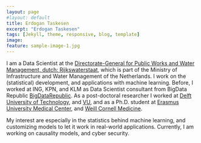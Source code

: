 ```yaml
---
layout: page
#layout: default
title: Erdogan Taskesen
excerpt: "Erdogan Taskesen"
tags: [Jekyll, theme, responsive, blog, template]
image:
feature: sample-image-1.jpg
---
```


I am a Data Scientist at the [Directorate-General for Public Works and Water Management, dutch: Rijkswaterstaat](http://www.rijkswaterstaat.nl), which is part of the Ministry of Infrastructure and Water Management of the Netherlands. I work on the (statistical) development, and applications with machine learning. Before, I worked at ING, KPN, and KLM as Data Scientist consultant from BigData Republic [BigDataRepublic](https://www.bigdatarepublic.nl).
As a post-doctoral researcher I worked at [Delft University of Technology](http://www.tudelft.nl), and [VU](https://ctg.cncr.nl/), and as a Ph.D. student at [Erasmus University Medical Center](https://www.erasmusmc.nl/), and [Weill Cornell Medicine](https://weill.cornell.edu/).

My interest are especially in the statistics behind machine learning, and customizing models to let it work in real-world applications. Currently, I am working on causality models, and cyber security.
